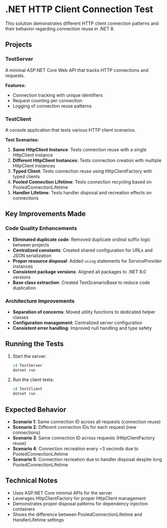 # .NET HTTP Client Connection Test

This solution demonstrates different HTTP client connection patterns and their behavior regarding connection reuse in .NET 8.

## Projects

### TestServer
A minimal ASP.NET Core Web API that tracks HTTP connections and requests.

**Features:**
- Connection tracking with unique identifiers
- Request counting per connection
- Logging of connection reuse patterns

### TestClient
A console application that tests various HTTP client scenarios.

**Test Scenarios:**
1. **Same HttpClient Instance**: Tests connection reuse with a single HttpClient instance
2. **Different HttpClient Instances**: Tests connection creation with multiple HttpClient instances
3. **Typed Client**: Tests connection reuse using HttpClientFactory with typed clients
4. **Pooled Connection Lifetime**: Tests connection recycling based on PooledConnectionLifetime
5. **Handler Lifetime**: Tests handler disposal and recreation effects on connections

## Key Improvements Made

### Code Quality Enhancements
- **Eliminated duplicate code**: Removed duplicate ordinal suffix logic between projects
- **Centralized constants**: Created shared configuration for URLs and JSON serialization
- **Proper resource disposal**: Added `using` statements for ServiceProvider instances
- **Consistent package versions**: Aligned all packages to .NET 8.0 versions
- **Base class extraction**: Created TestScenarioBase to reduce code duplication

### Architecture Improvements
- **Separation of concerns**: Moved utility functions to dedicated helper classes
- **Configuration management**: Centralized server configuration
- **Consistent error handling**: Improved null handling and type safety

## Running the Tests

1. Start the server:
   ```bash
   cd TestServer
   dotnet run
   ```

2. Run the client tests:
   ```bash
   cd TestClient
   dotnet run
   ```

## Expected Behavior

- **Scenario 1**: Same connection ID across all requests (connection reuse)
- **Scenario 2**: Different connection IDs for each request (new connections)
- **Scenario 3**: Same connection ID across requests (HttpClientFactory reuse)
- **Scenario 4**: Connection recreation every ~3 seconds due to PooledConnectionLifetime
- **Scenario 5**: Connection recreation due to handler disposal despite long PooledConnectionLifetime

## Technical Notes

- Uses ASP.NET Core minimal APIs for the server
- Leverages HttpClientFactory for proper HttpClient management
- Demonstrates proper disposal patterns for dependency injection containers
- Shows the difference between PooledConnectionLifetime and HandlerLifetime settings
